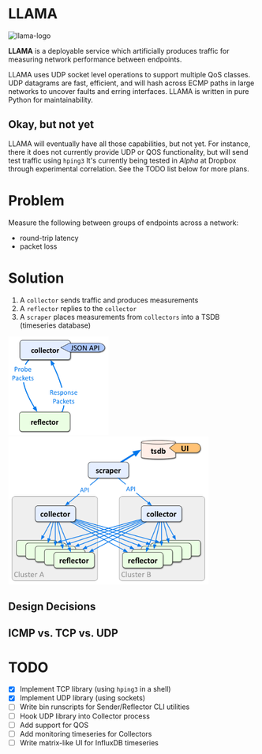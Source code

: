 # LLAMA

![llama-logo](./docs/llama-logo.png)

**LLAMA** is a deployable service which artificially produces
traffic for measuring network performance between endpoints.

LLAMA uses UDP socket level operations to support multiple QoS
classes. UDP datagrams are fast, efficient, and will hash
across ECMP paths in large networks to uncover faults and erring
interfaces. LLAMA is written in pure Python for maintainability.

## Okay, but not yet

LLAMA will eventually have all those capabilities, but not yet.
For instance, there it does not currently provide UDP or QOS
functionality, but will send test traffic using `hping3`
It's currently being tested in *Alpha* at Dropbox through
experimental correlation. See the TODO list below for more plans.

# Problem
Measure the following between groups of endpoints across a network:
- round-trip latency
- packet loss

# Solution

1. A `collector` sends traffic and produces measurements
2. A `reflector` replies to the `collector`
3. A `scraper` places measurements from `collectors` into a TSDB (timeseries database)

<img src="./docs/collector.png" height="200px"> <img src="./docs/overview.png" height="300px">


## Design Decisions

## ICMP vs. TCP vs. UDP

# TODO
- [x] Implement TCP library (using `hping3` in a shell) 
- [x] Implement UDP library (using sockets)
- [ ] Write bin runscripts for Sender/Reflector CLI utilities
- [ ] Hook UDP library into Collector process
- [ ] Add support for QOS
- [ ] Add monitoring timeseries for Collectors
- [ ] Write matrix-like UI for InfluxDB timeseries
